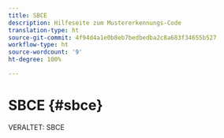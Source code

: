 ```yaml
---
title: SBCE
description: Hilfeseite zum Mustererkennungs-Code
translation-type: ht
source-git-commit: 4f94d4a1e0b8eb7bedbedba2c8a683f34655b527
workflow-type: ht
source-wordcount: '9'
ht-degree: 100%

---
```



# SBCE {#sbce}

VERALTET: SBCE
